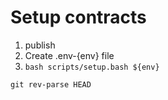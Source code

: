 # Setup contracts
1. publish
2. Create .env-{env} file
3. `bash scripts/setup.bash ${env}`

`git rev-parse HEAD`